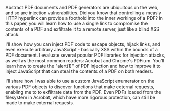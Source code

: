 Abstract
PDF documents and PDF generators are ubiquitous on the web, and so are injection vulnerabilities. Did you know that controlling a measly HTTP hyperlink can provide a foothold into the inner workings of a PDF? In this paper, you will learn how to use a single link to compromise the contents of a PDF and exfiltrate it to a remote server, just like a blind XSS attack.

I'll show how you can inject PDF code to escape objects, hijack links, and even execute arbitrary JavaScript - basically XSS within the bounds of a PDF document. I evaluate several popular PDF libraries for injection attacks, as well as the most common readers: Acrobat and Chrome's PDFium. You'll learn how to create the "alert(1)" of PDF injection and how to improve it to inject JavaScript that can steal the contents of a PDF on both readers.

I'll share how I was able to use a custom JavaScript enumerator on the various PDF objects to discover functions that make external requests, enabling me to to exfiltrate data from the PDF. Even PDFs loaded from the filesystem in Acrobat, which have more rigorous protection, can still be made to make external requests. 
